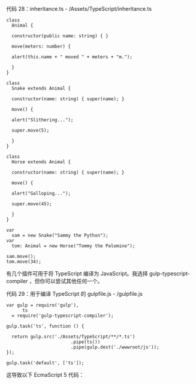   

代码 28：inheritance.ts - /Assets/TypeScript/inheritance.ts

```
class
  Animal {

  constructor(public name: string) { }

  move(meters: number) {

  alert(this.name + " moved " + meters + "m.");

  }
}

class
  Snake extends Animal {

  constructor(name: string) { super(name); }

  move() {

  alert("Slithering...");

  super.move(5);

  }
}

class
  Horse extends Animal {

  constructor(name: string) { super(name); }

  move() {

  alert("Galloping...");

  super.move(45);

  }
}

var
  sam = new Snake("Sammy the Python");
var
  tom: Animal = new Horse("Tommy the Palomino");

sam.move();
tom.move(34);

```

有几个插件可用于将 TypeScript 编译为 JavaScript。我选择 gulp-typescript-compiler ，但你可以尝试其他任何一个。

代码 29：用于编译 TypeScript 的 gulpfile.js - /gulpfile.js

```
var gulp = require('gulp'),
      ts
  = require('gulp-typescript-compiler');

gulp.task('ts', function () {

  return gulp.src('./Assets/TypeScript/**/*.ts')
                        .pipe(ts())
                        .pipe(gulp.dest('./wwwroot/js'));
});

gulp.task('default', ['ts']);

```

这导致以下 EcmaScript 5 代码：
